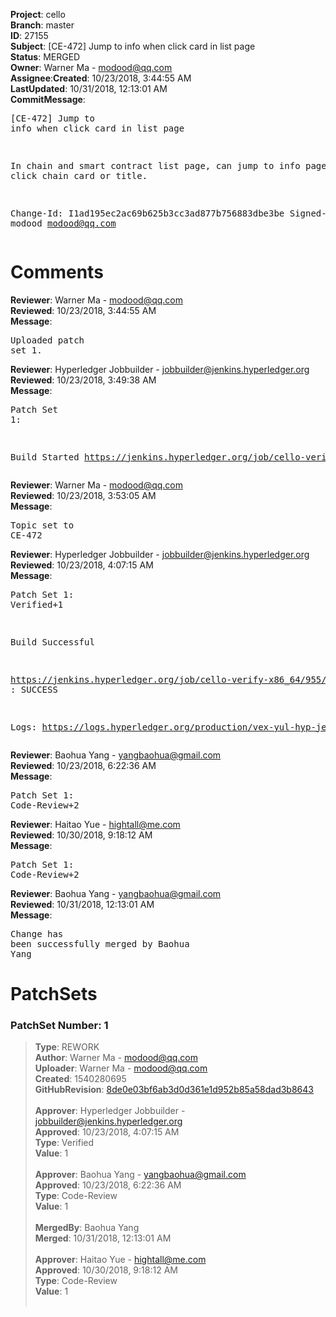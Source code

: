 <strong>Project</strong>: cello</br><strong>Branch</strong>: master<br><strong>ID</strong>: 27155<br><strong>Subject</strong>: [CE-472] Jump to info when click card in list page<br><strong>Status</strong>: MERGED<br><strong>Owner</strong>: Warner Ma - modood@qq.com<br><strong>Assignee</strong>:<strong>Created</strong>: 10/23/2018, 3:44:55 AM<br><strong>LastUpdated</strong>: 10/31/2018, 12:13:01 AM<br><strong>CommitMessage</strong>:<br><pre>[CE-472] Jump to info when click card in list page

In chain and smart contract list page, can jump to info page
when click chain card or title.

Change-Id: I1ad195ec2ac69b625b3cc3ad877b756883dbe3be
Signed-off-by: modood <modood@qq.com>
</pre><h1>Comments</h1><strong>Reviewer</strong>: Warner Ma - modood@qq.com<br><strong>Reviewed</strong>: 10/23/2018, 3:44:55 AM<br><strong>Message</strong>: <pre>Uploaded patch set 1.</pre><strong>Reviewer</strong>: Hyperledger Jobbuilder - jobbuilder@jenkins.hyperledger.org<br><strong>Reviewed</strong>: 10/23/2018, 3:49:38 AM<br><strong>Message</strong>: <pre>Patch Set 1:

Build Started https://jenkins.hyperledger.org/job/cello-verify-x86_64/955/</pre><strong>Reviewer</strong>: Warner Ma - modood@qq.com<br><strong>Reviewed</strong>: 10/23/2018, 3:53:05 AM<br><strong>Message</strong>: <pre>Topic set to CE-472</pre><strong>Reviewer</strong>: Hyperledger Jobbuilder - jobbuilder@jenkins.hyperledger.org<br><strong>Reviewed</strong>: 10/23/2018, 4:07:15 AM<br><strong>Message</strong>: <pre>Patch Set 1: Verified+1

Build Successful 

https://jenkins.hyperledger.org/job/cello-verify-x86_64/955/ : SUCCESS

Logs: https://logs.hyperledger.org/production/vex-yul-hyp-jenkins-3/cello-verify-x86_64/955</pre><strong>Reviewer</strong>: Baohua Yang - yangbaohua@gmail.com<br><strong>Reviewed</strong>: 10/23/2018, 6:22:36 AM<br><strong>Message</strong>: <pre>Patch Set 1: Code-Review+2</pre><strong>Reviewer</strong>: Haitao Yue - hightall@me.com<br><strong>Reviewed</strong>: 10/30/2018, 9:18:12 AM<br><strong>Message</strong>: <pre>Patch Set 1: Code-Review+2</pre><strong>Reviewer</strong>: Baohua Yang - yangbaohua@gmail.com<br><strong>Reviewed</strong>: 10/31/2018, 12:13:01 AM<br><strong>Message</strong>: <pre>Change has been successfully merged by Baohua Yang</pre><h1>PatchSets</h1><h3>PatchSet Number: 1</h3><blockquote><strong>Type</strong>: REWORK<br><strong>Author</strong>: Warner Ma - modood@qq.com<br><strong>Uploader</strong>: Warner Ma - modood@qq.com<br><strong>Created</strong>: 1540280695<br><strong>GitHubRevision</strong>: [8de0e03bf6ab3d0d361e1d952b85a58dad3b8643](https://github.com/hyperledger/cello/commit/8de0e03bf6ab3d0d361e1d952b85a58dad3b8643)<br><br><strong>Approver</strong>: Hyperledger Jobbuilder - jobbuilder@jenkins.hyperledger.org<br><strong>Approved</strong>: 10/23/2018, 4:07:15 AM<br><strong>Type</strong>: Verified<br><strong>Value</strong>: 1<br><br><strong>Approver</strong>: Baohua Yang - yangbaohua@gmail.com<br><strong>Approved</strong>: 10/23/2018, 6:22:36 AM<br><strong>Type</strong>: Code-Review<br><strong>Value</strong>: 1<br><br><strong>MergedBy</strong>: Baohua Yang<br><strong>Merged</strong>: 10/31/2018, 12:13:01 AM<br><br><strong>Approver</strong>: Haitao Yue - hightall@me.com<br><strong>Approved</strong>: 10/30/2018, 9:18:12 AM<br><strong>Type</strong>: Code-Review<br><strong>Value</strong>: 1<br><br></blockquote>